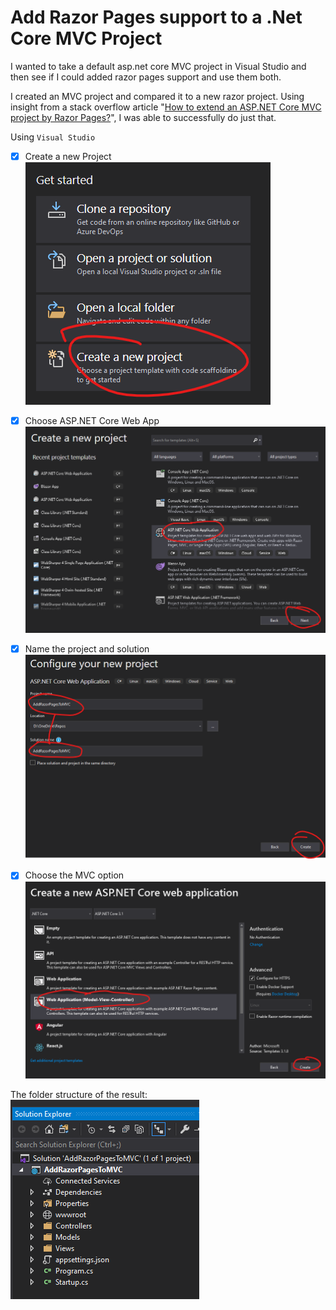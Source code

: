# Add Razor Pages support to a .Net Core MVC Project
I wanted to take a default asp.net core MVC project in Visual Studio and then see if I could added razor pages support and use them both. 

I created an MVC project and compared it to a new razor project. Using insight from a  stack overflow article "[How to extend an ASP.NET Core MVC project by Razor Pages?](https://stackoverflow.com/questions/62863196/how-to-extend-an-asp-net-core-mvc-project-by-razor-pages)", I was able to successfully do just that. 

Using `Visual Studio`

- [x] Create a new Project
![Create a new Project](https://raw.githubusercontent.com/IvanRainbolt/AddRazorPagesToMVC/master/images/1.png)

- [x] Choose ASP.NET Core Web App
![Choose ASP.NET Core Web App](https://raw.githubusercontent.com/IvanRainbolt/AddRazorPagesToMVC/master/images/2.png)

- [x] Name the project and solution
![Name the project and solution](https://raw.githubusercontent.com/IvanRainbolt/AddRazorPagesToMVC/master/images/3.png)

- [x] Choose the MVC option
![Choose the MVC option](https://raw.githubusercontent.com/IvanRainbolt/AddRazorPagesToMVC/master/images/4.png)

The folder structure of the result:
![MVC folder structure](https://raw.githubusercontent.com/IvanRainbolt/AddRazorPagesToMVC/master/images/5.png)
 


